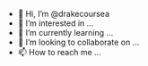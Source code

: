 - 👋 Hi, I’m @drakecoursea
- 👀 I’m interested in ...
- 🌱 I’m currently learning ...
- 💞️ I’m looking to collaborate on ...
- 📫 How to reach me ...

<!---
drakecoursea/drakecoursea is a ✨ special ✨ repository because its `README.md` (this file) appears on your GitHub profile.
You can click the Preview link to take a look at your changes.
--->
